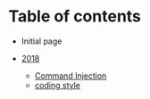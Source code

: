 # Table of contents

* Initial page

* [2018](2018/README.md)
    * [Command Injection](2018/Command_Injection.md)
    * [coding style](2018/coding_style.md)
